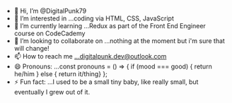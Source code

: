 - 👋 Hi, I’m @DigitalPunk79
- 👀 I’m interested in ...coding via HTML, CSS, JavaScript
- 🌱 I’m currently learning ...Redux as part of the Front End Engineer course on CodeCademy
- 💞️ I’m looking to collaborate on ...nothing at the moment but i'm sure that will change!
- 📫 How to reach me ...digitalpunk.dev@outlook.com
- 😄 Pronouns: ...const pronouns  = () => { if (mood === good) { return he/him } else { return it/thing} };
- ⚡ Fun fact: ...I used to be a small tiny baby, like really small, but eventually I grew out of it.

<!---
DigitalPunk79/DigitalPunk79 is a ✨ special ✨ repository because its `README.md` (this file) appears on your GitHub profile.
You can click the Preview link to take a look at your changes.
--->

